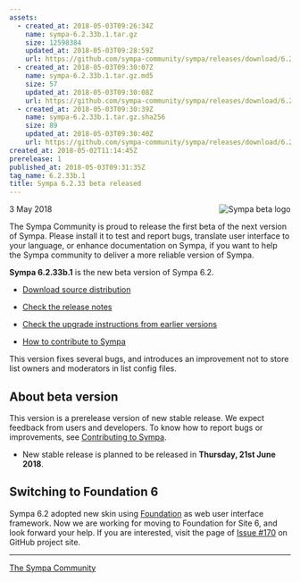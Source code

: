 ```yaml
---
assets:
  - created_at: 2018-05-03T09:26:34Z
    name: sympa-6.2.33b.1.tar.gz
    size: 12598384
    updated_at: 2018-05-03T09:28:59Z
    url: https://github.com/sympa-community/sympa/releases/download/6.2.33b.1/sympa-6.2.33b.1.tar.gz
  - created_at: 2018-05-03T09:30:07Z
    name: sympa-6.2.33b.1.tar.gz.md5
    size: 57
    updated_at: 2018-05-03T09:30:08Z
    url: https://github.com/sympa-community/sympa/releases/download/6.2.33b.1/sympa-6.2.33b.1.tar.gz.md5
  - created_at: 2018-05-03T09:30:39Z
    name: sympa-6.2.33b.1.tar.gz.sha256
    size: 89
    updated_at: 2018-05-03T09:30:40Z
    url: https://github.com/sympa-community/sympa/releases/download/6.2.33b.1/sympa-6.2.33b.1.tar.gz.sha256
created_at: 2018-05-02T11:14:45Z
prerelease: 1
published_at: 2018-05-03T09:31:35Z
tag_name: 6.2.33b.1
title: Sympa 6.2.33 beta released
---
```


<img align="right" src="https://www.sympa.org/_media/logos/old/sympa_beta.png" title="Sympa beta logo"/> 3 May 2018

The Sympa Community is proud to release the first beta of the next version of Sympa. Please install it to test and report bugs, translate user interface to your language, or enhance documentation on Sympa, if you want to help the Sympa community to deliver a more reliable version of Sympa.

**Sympa 6.2.33b.1** is the new beta version of Sympa 6.2.

  - [Download source distribution](https://github.com/sympa-community/sympa/releases/download/6.2.33b.1/sympa-6.2.33b.1.tar.gz)

  - [Check the release notes](https://github.com/sympa-community/sympa/blob/6.2.33b.1/NEWS.md)

  - [Check the upgrade instructions from earlier versions](https://sympa-community.github.io/manual/upgrade/notes.html)

  - [How to contribute to Sympa](https://github.com/sympa-community/sympa/blob/6.2.33b.1/CONTRIBUTING.md)

This version fixes several bugs, and introduces an improvement not to store list owners and moderators in list config files.

About beta version
---------------------

This version is a prerelease version of new stable release.  We expect feedback from users and developers.  To know how to report bugs or improvements, see [Contributing to Sympa](https://github.com/sympa-community/sympa/blob/6.2.33b.1/CONTRIBUTING.md).

  - New stable release is planned to be released in **Thursday, 21st June 2018**.

Switching to Foundation 6
-------------------------

Sympa 6.2 adopted new skin using [Foundation](https://foundation.zurb.com/) as web user interface framework.  Now we are working for moving to Foundation for Site 6, and look forward your help.  If you are interested, visit the page of [Issue #170](https://github.com/sympa-community/sympa/issues/170) on GitHub project site.

----
[The Sympa Community](https://github.com/sympa-community)
